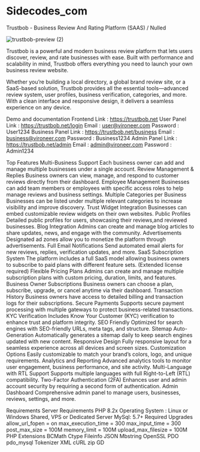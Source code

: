 # Sidecodes_com


Trustbob - Business Review And Rating Platform (SAAS) / Nulled 

![trustbob-preview (2)](https://github.com/user-attachments/assets/2b188940-1539-4b73-8fa4-ae1ad1961eda)

Trustbob is a powerful and modern business review platform that lets users discover, review, and rate businesses with ease. Built with performance and scalability in mind, Trustbob offers everything you need to launch your own business review website.

Whether you’re building a local directory, a global brand review site, or a SaaS-based solution, Trustbob provides all the essential tools—advanced review system, user profiles, business verification, categories, and more. With a clean interface and responsive design, it delivers a seamless experience on any device.

Demo and documentation
Frontend
Link : https://trustbob.net
User Panel
Link : https://trustbob.net/login
Email : user@vironeer.com
Password : User1234
Business Panel
Link : https://trustbob.net/business
Email : business@vironeer.com
Password : Business1234
Admin Panel
Link : https://trustbob.net/admin
Email : admin@vironeer.com
Password : Admin1234






Top Features
Multi-Business Support
Each business owner can add and manage multiple businesses under a single account.
Review Management & Replies
Business owners can view, manage, and respond to customer reviews directly from their dashboard.
Employee Management
Businesses can add team members or employees with specific access roles to help manage reviews and business settings.
Multiple Categories per Business
Businesses can be listed under multiple relevant categories to increase visibility and improve discovery.
Trust Widget Integration
Businesses can embed customizable review widgets on their own websites.
Public Profiles
Detailed public profiles for users, showcasing their reviews,and reviewed businesses.
Blog Integration
Admins can create and manage blog articles to share updates, news, and engage with the community.
Advertisements
Designated ad zones allow you to monetize the platform through advertisements.
Full Email Notifications
Send automated email alerts for new reviews, replies, verification updates, and more.
SaaS Subscription System
The platform includes a full SaaS model allowing business owners to subscribe to paid plans with different feature sets. (Extended license required)
Flexible Pricing Plans
Admins can create and manage multiple subscription plans with custom pricing, duration, limits, and features.
Business Owner Subscriptions
Business owners can choose a plan, subscribe, upgrade, or cancel anytime via their dashboard.
Transaction History
Business owners have access to detailed billing and transaction logs for their subscriptions.
Secure Payments
Supports secure payment processing with multiple gateways to protect business-related transactions.
KYC Verification
Includes Know Your Customer (KYC) verification to enhance trust and platform integrity.
SEO Friendly
Optimized for search engines with SEO-friendly URLs, meta tags, and structure.
Sitemap Auto-Generation
Automatically generates a sitemap daily to keep search engines updated with new content.
Responsive Design
Fully responsive layout for a seamless experience across all devices and screen sizes.
Customization Options
Easily customizable to match your brand’s colors, logo, and unique requirements.
Analytics and Reporting
Advanced analytics tools to monitor user engagement, business performance, and site activity.
Multi-Language with RTL Support
Supports multiple languages with full Right-to-Left (RTL) compatibility.
Two-Factor Authentication (2FA)
Enhances user and admin account security by requiring a second form of authentication.
Admin Dashboard
Comprehensive admin panel to manage users, businesses, reviews, settings, and more.






Requirements
Server Requirements
PHP 8.2x
Operating System : Linux or Windows
Shared, VPS or Dedicated Server
MySql: 5.7+
Required Upgrades
allow_url_fopen = on
max_execution_time = 300
max_input_time = 300
post_max_size = 100M
memory_limit = 100M
upload_max_filesize = 100M
PHP Extensions
BCMath
Ctype
Fileinfo
JSON
Mbstring
OpenSSL
PDO
pdo_mysql
Tokenizer
XML
cURL
zip
GD

